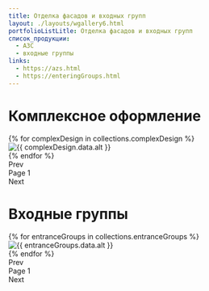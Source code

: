 ```yaml
---
title: Отделка фасадов и входных групп
layout: ./layouts/wgallery6.html
portfolioListLitle: Отделка фасадов и входных групп
список_продукции:
  - АЗС
  - входные группы
links:
  - https://azs.html
  - https://enteringGroups.html
---
```


<h1>Комплексное оформление
</h1>

<div class="portfolio_works_container">
<div class="portfolio_works__grid4">
{% for complexDesign in collections.complexDesign %}
<div
class="portfolio_works_wrapper"
data-name="{{ complexDesign.data.name }}"
data-description="{{ complexDesign.data.description }}"
>
<div class="portfolio_works_imgcontainer">
<img src="{{ complexDesign.data.img }}" alt="{{ complexDesign.data.alt }}" />
</div>
</div>
{% endfor %}
</div>
</div>
<div class="pagination">
<div class="pagination-prev4">Prev</div>
<div class="pagination-page">
Page <span class="pagination-page-num4">1</span>
</div>
<div class="pagination-next4">Next</div>
</div>

<h1>Входные группы
</h1>
<div class="portfolio_works_container">
<div class="portfolio_works__grid5__1row">
{% for entranceGroups in collections.entranceGroups %}
<div
class="portfolio_works_wrapper"
data-name="{{ entranceGroups.data.name }}"
data-description="{{ entranceGroups.data.description }}"
>
<div class="portfolio_works_imgcontainer">
<img src="{{ entranceGroups.data.img }}" alt="{{ entranceGroups.data.alt }}" />
</div>
</div>
{% endfor %}
</div>
</div>
<div class="pagination">
<div class="pagination-prev5">Prev</div>
<div class="pagination-page">
Page <span class="pagination-page-num5">1</span>
</div>
<div class="pagination-next5">Next</div>
</div>

